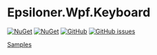 # Epsiloner.Wpf.Keyboard

[![NuGet](https://img.shields.io/nuget/v/Epsiloner.Wpf.Keyboard.svg)](https://www.nuget.org/packages/Epsiloner.Wpf.Keyboard/)
[![NuGet](https://img.shields.io/nuget/dt/Epsiloner.Wpf.Keyboard.svg)](https://www.nuget.org/packages/Epsiloner.Wpf.Keyboard/)
[![GitHub](https://img.shields.io/github/license/Epsil0neR/Epsiloner.Wpf.Keyboard.svg)](https://github.com/Epsil0neR/Epsiloner.Wpf.Keyboard)
[![GitHub issues](https://img.shields.io/github/issues/Epsil0neR/Epsiloner.Wpf.Keyboard.svg)](https://github.com/Epsil0neR/Epsiloner.Wpf.Keyboard)



[Samples](https://github.com/Epsil0neR/Epsiloner.Wpf.Keyboard/tree/master/Epsiloner.Wpf.Keyboard/Samples)
